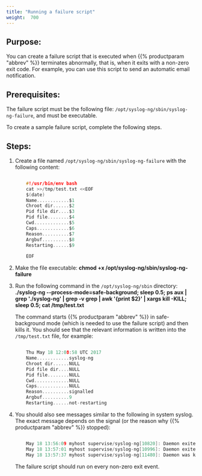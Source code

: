 ```yaml
---
title: "Running a failure script"
weight:  700
---
```

<!-- DISCLAIMER: This file is based on the syslog-ng Open Source Edition documentation https://github.com/balabit/syslog-ng-ose-guides/commit/2f4a52ee61d1ea9ad27cb4f3168b95408fddfdf2 and is used under the terms of The syslog-ng Open Source Edition Documentation License. The file has been modified by Axoflow. -->


## Purpose:

You can create a failure script that is executed when {{% productparam "abbrev" %}} terminates abnormally, that is, when it exits with a non-zero exit code. For example, you can use this script to send an automatic email notification.



## Prerequisites:

The failure script must be the following file: `/opt/syslog-ng/sbin/syslog-ng-failure`, and must be executable.

To create a sample failure script, complete the following steps.



## Steps:

1.  Create a file named `/opt/syslog-ng/sbin/syslog-ng-failure` with the following content:
    
    ```c
    
        #!/usr/bin/env bash
        cat >>/tmp/test.txt <<EOF
        $(date)
        Name............$1
        Chroot dir......$2
        Pid file dir....$3
        Pid file........$4
        Cwd.............$5
        Caps............$6
        Reason..........$7
        Argbuf..........$8
        Restarting......$9
        
        EOF
    
    ```

2.  Make the file executable: **chmod +x /opt/syslog-ng/sbin/syslog-ng-failure**

3.  Run the following command in the `/opt/syslog-ng/sbin` directory: **./syslog-ng --process-mode=safe-background; sleep 0.5; ps aux | grep './syslog-ng' | grep -v grep | awk '{print $2}' | xargs kill -KILL; sleep 0.5; cat /tmp/test.txt**
    
    The command starts {{% productparam "abbrev" %}} in safe-background mode (which is needed to use the failure script) and then kills it. You should see that the relevant information is written into the `/tmp/test.txt` file, for example:
    
    ```c
    
        Thu May 18 12:08:58 UTC 2017
        Name............syslog-ng
        Chroot dir......NULL
        Pid file dir....NULL
        Pid file........NULL
        Cwd.............NULL
        Caps............NULL
        Reason..........signalled
        Argbuf..........9
        Restarting......not-restarting
    
    ```

4.  You should also see messages similar to the following in system syslog. The exact message depends on the signal (or the reason why {{% productparam "abbrev" %}} stopped):
    
    ```c
    
        May 18 13:56:09 myhost supervise/syslog-ng[10820]: Daemon exited gracefully, not restarting; exitcode='0'
        May 18 13:57:01 myhost supervise/syslog-ng[10996]: Daemon exited due to a deadlock/signal/failure, restarting; exitcode='131'
        May 18 13:57:37 myhost supervise/syslog-ng[11480]: Daemon was killed, not restarting; exitcode='9'
    
    ```
    
    The failure script should run on every non-zero exit event.

